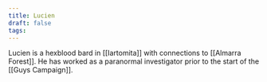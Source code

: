 ```yaml
---
title: Lucien
draft: false
tags:
---
```

 Lucien is a hexblood bard in [[Iartomita]] with connections to [[Almarra Forest]]. He has worked as a paranormal investigator prior to the start of the [[Guys Campaign]]. 
